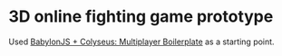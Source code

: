# 3D online fighting game prototype

Used [BabylonJS + Colyseus: Multiplayer Boilerplate](https://github.com/endel/babylonjs-multiplayer-boilerplate.git) as a starting point.

